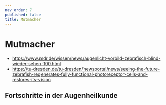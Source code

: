 ```yaml
---
nav_order: 7
published: false
title: Mutmacher
---
```


# Mutmacher

- https://www.mdr.de/wissen/news/augenlicht-vorbild-zebrafisch-blind-wieder-sehen-100.html
- https://tu-dresden.de/tu-dresden/newsportal/news/seeing-the-future-zebrafish-regenerates-fully-functional-photoreceptor-cells-and-restores-its-vision

## Fortschritte in der Augenheilkunde
